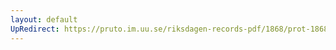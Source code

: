 ```yaml
---
layout: default
UpRedirect: https://pruto.im.uu.se/riksdagen-records-pdf/1868/prot-1868--fk--122/prot-1868--fk--122_002.pdf
---
```

